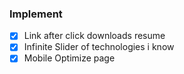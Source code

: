 ### Implement
- [x] Link after click downloads resume 
- [x] Infinite Slider of technologies i know
- [x] Mobile Optimize page
